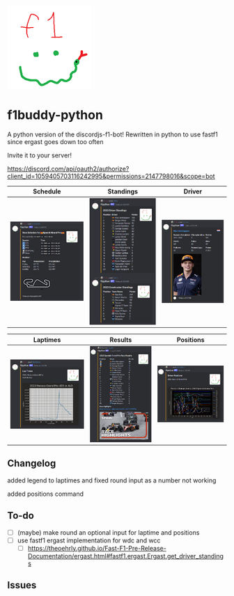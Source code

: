<img src="/botPics/f1python192.png">

# f1buddy-python

A python version of the discordjs-f1-bot! 
Rewritten in python to use fastf1 since ergast goes down too often

Invite it to your server!

https://discord.com/api/oauth2/authorize?client_id=1059405703116242995&permissions=2147798016&scope=bot

Schedule             |  Standings|  Driver|  
:-------------------------:|:-------------------------:|:-------------------------:
![](/images/schedule.png)  |  ![](/images/wdcwcc.png)|  ![](/images/driver.png)|  

Laptimes|  Results|  Positions
:-------------------------:|:-------------------------:|:-------------------------:
![](/images/laptimes.png)|  ![](/images/results.png)|  ![](/images/positions.png)

## Changelog

added legend to laptimes and fixed round input as a number not working

added positions command


## To-do
- [ ] (maybe) make round an optional input for laptime and positions
- [ ] use fastf1 ergast implementation for wdc and wcc
    - [ ] https://theoehrly.github.io/Fast-F1-Pre-Release-Documentation/ergast.html#fastf1.ergast.Ergast.get_driver_standings

## Issues



